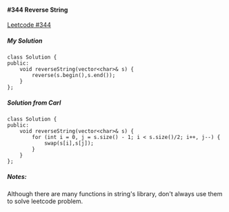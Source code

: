 #### #344 Reverse String
[Leetcode #344](https://leetcode.com/problems/reverse-string/)  

##### My Solution
```
class Solution {
public:
    void reverseString(vector<char>& s) {
        reverse(s.begin(),s.end());
    }
};
```

##### Solution from Carl
```
class Solution {
public:
    void reverseString(vector<char>& s) {
        for (int i = 0, j = s.size() - 1; i < s.size()/2; i++, j--) {
            swap(s[i],s[j]);
        }
    }
};
```

##### Notes:
Although there are many functions in string's library, don't always use them to solve leetcode problem.  
